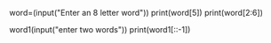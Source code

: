 word=(input("Enter an 8 letter word"))
print(word[5])
print(word[2:6])

word1(input("enter two words"))
print(word1[::-1])
